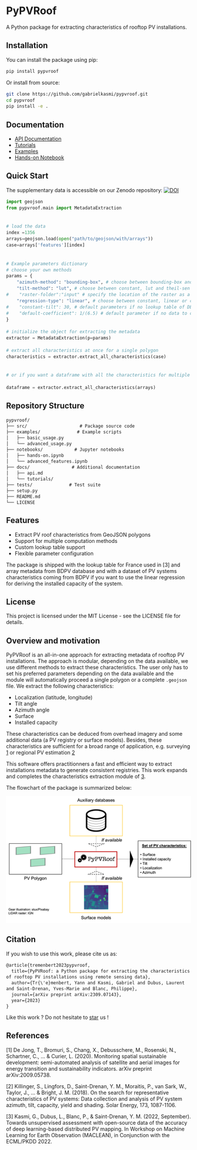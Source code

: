 # PyPVRoof

A Python package for extracting characteristics of rooftop PV installations.

## Installation

You can install the package using pip:

```bash
pip install pypvroof
```

Or install from source:

```bash
git clone https://github.com/gabrielkasmi/pypvroof.git
cd pypvroof
pip install -e .
```

## Documentation

- [API Documentation](docs/api.md)
- [Tutorials](docs/tutorials/)
- [Examples](examples/)
- [Hands-on Notebook](notebooks/hands-on.ipynb)

## Quick Start

The supplementary data is accessible on our Zenodo repository: [![DOI](https://zenodo.org/badge/DOI/10.5281/zenodo.7586879.svg)](https://doi.org/10.5281/zenodo.7586879)

```python
import geojson
from pypvroof.main import MetadataExtraction


# load the data 
index =1356
arrays=geojson.load(open("path/to/geojson/with/arrays"))
case=arrays['features'][index]


# Example parameters dictionary
# choose your own methods
params = {
    "azimuth-method": "bounding-box", # choose between bounding-box and theil-sen
    "tilt-method": "lut", # choose between constant, lut and theil-sen
#    "raster-folder":"input" # specify the location of the raster as a .tif file if using theil-sen
    "regression-type": "linear", # choose between constant, linear or clustered
#    "constant-tilt": 30, # default parameters if no lookup table of DEM
#    "default-coefficient": 1/(6.5) # default parameter if no data to calibrate the linear regression coefficients
}

# initialize the object for extracting the metadata
extractor = MetadataExtraction(p=params)

# extract all characteristics at once for a single polygon
characteristics = extractor.extract_all_characteristics(case)


# or if you want a dataframe with all the characteristics for multiple polygons

dataframe = extractor.extract_all_characteristics(arrays)
```

## Repository Structure

```
pypvroof/
├── src/                    # Package source code
├── examples/              # Example scripts
│   ├── basic_usage.py
│   └── advanced_usage.py
├── notebooks/            # Jupyter notebooks
│   ├── hands-on.ipynb
│   └── advanced_features.ipynb
├── docs/                # Additional documentation
│   ├── api.md
│   └── tutorials/
├── tests/              # Test suite
├── setup.py
├── README.md
└── LICENSE
```

## Features

- Extract PV roof characteristics from GeoJSON polygons
- Support for multiple computation methods
- Custom lookup table support
- Flexible parameter configuration


The package is shipped with the lookup table for France used in [3] and array metadata from BDPV database and with a dataset of PV systems characteristics coming from BDPV if you want to use the linear regression for deriving the installed capacity of the system. 

## License

This project is licensed under the MIT License - see the LICENSE file for details.

## Overview and motivation

PyPVRoof is an all-in-one approach for extracting metadata of rooftop PV installations. The approach is modular, depending on the data available, we use different methods to extract these characteristics. The user only has to set his preferred parameters depending on the data available and the module will automatically proceed a single polygon or a complete `.geojson` file. We extract the following characteristics:

* Localization (latitude, longitude)
* Tilt angle
* Azimuth angle
* Surface
* Installed capacity

These characteristics can be deduced from overhead imagery and some additional data (a PV registry or surface models). Besides, these characteristics are sufficient for a broad range of application, e.g. surveying [1](https://arxiv.org/abs/2009.05738) or regional PV estimation [2](https://www.sciencedirect.com/science/article/abs/pii/S0038092X18308211)

This software offers practitionners a fast and efficient way to extract installations metadata to generate consistent registries. This work expands and completes the characteristics extraction module of [3](https://arxiv.org/abs/2207.07466). 

The flowchart of the package is summarized below:

<p align="center">
<img src="assets/flowchart.png" width=700px>
</p>

## Citation

If you wish to use this work, please cite us as: 

```
@article{tremenbert2023pypvroof,
  title={PyPVRoof: a Python package for extracting the characteristics of rooftop PV installations using remote sensing data},
  author={Tr{\'e}menbert, Yann and Kasmi, Gabriel and Dubus, Laurent and Saint-Drenan, Yves-Marie and Blanc, Philippe},
  journal={arXiv preprint arXiv:2309.07143},
  year={2023}
}
```

Like this work ? Do not hesitate to <a class="github-button" href="https://github.com/gabrielkasmi/pypvroof" data-icon="octicon-star" aria-label="Star gabrielkasmi/pypvroof on GitHub">star</a> us !

## References

[1] De Jong, T., Bromuri, S., Chang, X., Debusschere, M., Rosenski, N., Schartner, C., ... & Curier, L. (2020). Monitoring spatial sustainable development: semi-automated analysis of satellite and aerial images for energy transition and sustainability indicators. arXiv preprint arXiv:2009.05738.

[2] Killinger, S., Lingfors, D., Saint-Drenan, Y. M., Moraitis, P., van Sark, W., Taylor, J., ... & Bright, J. M. (2018). On the search for representative characteristics of PV systems: Data collection and analysis of PV system azimuth, tilt, capacity, yield and shading. Solar Energy, 173, 1087-1106.

[3] Kasmi, G., Dubus, L., Blanc, P., & Saint-Drenan, Y. M. (2022, September). Towards unsupervised assessment with open-source data of the accuracy of deep learning-based distributed PV mapping. In Workshop on Machine Learning for Earth Observation (MACLEAN), in Conjunction with the ECML/PKDD 2022.
